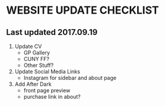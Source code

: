 # WEBSITE UPDATE CHECKLIST
## Last updated 2017.09.19

1. Update CV
	* GP Gallery
	* CUNY FF?
	* Other Stuff?
2. Update Social Media Links
	* Instagram for sidebar and about page
3. Add After Dark
	* front page preview
	* purchase link in about?
